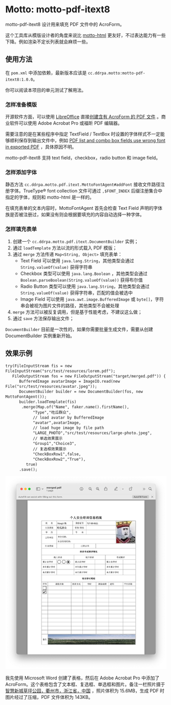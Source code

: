 # Motto: motto-pdf-itext8

motto-pdf-itext8 设计用来填充 PDF 文件中的 AcroForm。

这个工具库从模版设计者的角度来说比 [motto-html](https://github.com/ddrpa/motto-html)
更友好，不过表达能力有一些下降。例如渲染不定长列表就会麻烦一些。

## 使用方法

在 `pom.xml` 中添加依赖，最新版本应该是 `cc.ddrpa.motto:motto-pdf-itext8:1.0.0`。

你可以阅读本项目的单元测试了解用法。

### 怎样准备模版

开源软件方面，可以使用 [LibreOffice](https://www.libreoffice.org/download/download-libreoffice/)
直接[创建含有 AcroForm 的 PDF 文件](https://www.maketecheasier.com/create-a-pdf-with-fillable-forms-in-libreoffice/)
。商业软件可以使用 Adobe Acrobat Pro 或福昕 PDF 编辑器。

需要注意的是在某些程序中指定 TextField / TextBox
时设置的字体样式不一定能够顺利保存到输出文件中，例如 [PDF list and combo box fields use wrong font in exported PDF](https://ask.libreoffice.org/t/pdf-list-and-combo-box-fields-use-wrong-font-in-exported-pdf/68532)
，具体原因不明。

motto-pdf-itext8 支持 text field，checkbox，radio button 和 image field。

### 怎样添加字体

静态方法 `cc.ddrpa.motto.pdf.itext.MottoFontAgent#addFont` 接收文件路径注册字体。TrueType® font
collection 文件可通过 `,$FONT_INDEX` 后缀注册集合中指定的字体，规则和 motto-html 是一样的。

在填充表单的文本内容时，MottoFontAgent 首先会检查 Text Field 声明的字体族是否被注册过，如果没有则会根据要填充的内容自动选择一种字体。

### 怎样填充表单

1. 创建一个 `cc.ddrpa.motto.pdf.itext.DocumentBuilder` 实例；
2. 通过 `loadTemplate` 方法以流的形式载入 PDF 模版；
3. 通过 `merge` 方法传递 `Map<String, Object>` 填充表单：
    - Text Field 可以使用 `java.lang.String`，其他类型会通过 `String.valueOf(value)` 获得字符串
    - Checkbox 类型可以使用 `java.lang.Boolean`
      ，其他类型会通过 `Boolean.parseBoolean(String.valueOf(value))` 获得布尔值
    - Radio Button 类型可以使用 `java.lang.String`，其他类型会通过 `String.valueOf(value)`
      获得字符串，匹配的值会被选中
    - Image Field 可以使用 `java.awt.image.BufferedImage` 或 `byte[]`，字符串会被视为图片文件的路径，其他类型不会被处理
4. `merge` 方法可以被反复调用，但是基于性能考虑，不建议这么做；
5. 通过 `save` 方法保存输出文件；

`DocumentBuilder` 目前是一次性的，如果你需要批量生成文件，需要从创建 DocumentBuilder 实例重新开始。

## 效果示例

```
try(FileInputStream fis = new FileInputStream("src/test/resources/lorem.pdf");
   FileOutputStream fos = new FileOutputStream("target/merged.pdf")) {
      BufferedImage avatarImage = ImageIO.read(new File("src/test/resources/avatar.jpeg"));
      DocumentBuilder builder = new DocumentBuilder(fos, new MottoFontAgent());
      builder.loadTemplate(fis)
       .merge(Map.of("Name", faker.name().firstName(),
            "Type","吃瓜群众",
            // load avatar by BufferedImage
            "avatar",avatarImage,
            // load huge image by file path
            "LARGE_PHOTO","src/test/resources/large-photo.jpeg",
            // 单选效果展示
            "Group1","Choice3",
            // 复选框效果展示
            "CheckBoxRow1",false,
            "CheckBoxRow2","True"),
         true)
      .save();
```

![showcase](showcase.png)

我先使用 Microsoft Word 创建了表格，然后在 Adobe Acrobat Pro 中添加了
AcroForm。这个表格包含了文本框、复选框、单选框和图片。备注一栏照片摄于 [智慧新城草坪公园，衢州市，浙江省，中国](https://j.map.baidu.com/60/weMJ)
，照片体积为
15.6MB，生成 PDF 时图片经过了压缩，PDF 文件体积为 143KB。
